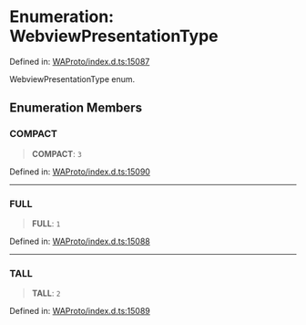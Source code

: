 # Enumeration: WebviewPresentationType

Defined in: [WAProto/index.d.ts:15087](https://github.com/Fokusdotid/Baileys/blob/d7495b24bcd136e35724329fba661cfcc0bc8eed/WAProto/index.d.ts#L15087)

WebviewPresentationType enum.

## Enumeration Members

### COMPACT

> **COMPACT**: `3`

Defined in: [WAProto/index.d.ts:15090](https://github.com/Fokusdotid/Baileys/blob/d7495b24bcd136e35724329fba661cfcc0bc8eed/WAProto/index.d.ts#L15090)

***

### FULL

> **FULL**: `1`

Defined in: [WAProto/index.d.ts:15088](https://github.com/Fokusdotid/Baileys/blob/d7495b24bcd136e35724329fba661cfcc0bc8eed/WAProto/index.d.ts#L15088)

***

### TALL

> **TALL**: `2`

Defined in: [WAProto/index.d.ts:15089](https://github.com/Fokusdotid/Baileys/blob/d7495b24bcd136e35724329fba661cfcc0bc8eed/WAProto/index.d.ts#L15089)
